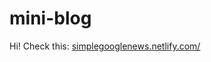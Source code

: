 # mini-blog
Hi!
Check this: [simplegooglenews.netlify.com/](https://simplegooglenews.netlify.com/) 
